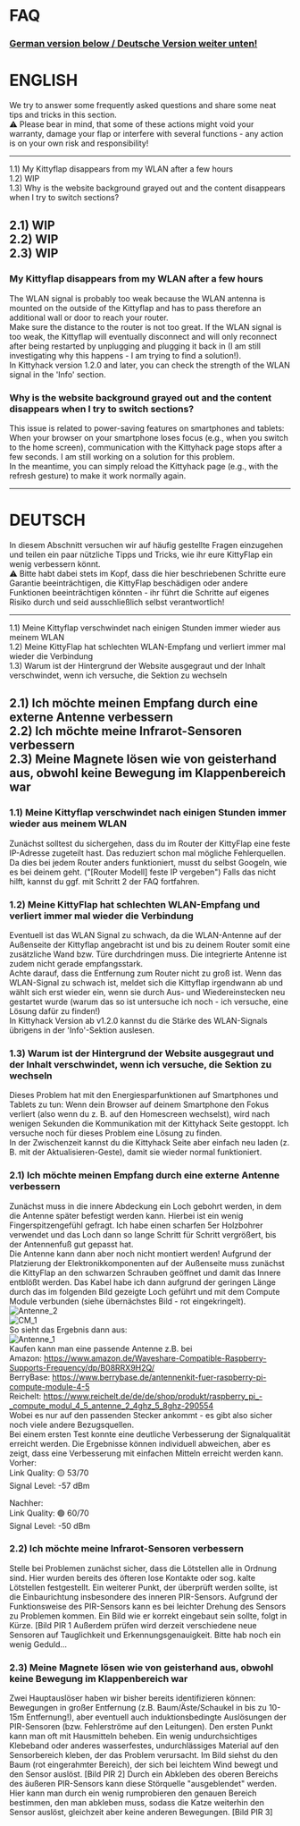 # FAQ  
  
### [German version below / Deutsche Version weiter unten!](#deutsch)  
  
# ENGLISH  

We try to answer some frequently asked questions and share some neat tips and tricks in this section.  
⚠️ Please bear in mind, that some of these actions might void your warranty, damage your flap or interfere with several functions - any action is on your own risk and responsibility!  
  
---  
1.1) My Kittyflap disappears from my WLAN after a few hours  
1.2) WIP  
1.3) Why is the website background grayed out and the content disappears when I try to switch sections?  
  
2.1) WIP  
2.2) WIP  
2.3) WIP  
---

### My Kittyflap disappears from my WLAN after a few hours
The WLAN signal is probably too weak because the WLAN antenna is mounted on the outside of the Kittyflap and has to pass therefore an additional wall or door to reach your router.  
Make sure the distance to the router is not too great. If the WLAN signal is too weak, the Kittyflap will eventually disconnect and will only reconnect after being restarted by 
unplugging and plugging it back in (I am still investigating why this happens - I am trying to find a solution!).  
In Kittyhack version 1.2.0 and later, you can check the strength of the WLAN signal in the 'Info' section.

### Why is the website background grayed out and the content disappears when I try to switch sections?
This issue is related to power-saving features on smartphones and tablets: When your browser on your smartphone loses focus (e.g., when you switch to the home screen), communication 
with the Kittyhack page stops after a few seconds. I am still working on a solution for this problem.  
In the meantime, you can simply reload the Kittyhack page (e.g., with the refresh gesture) to make it work normally again.  
  
---  
  
  
# DEUTSCH  
  
In diesem Abschnitt versuchen wir auf häufig gestellte Fragen einzugehen und teilen ein paar nützliche Tipps und Tricks, wie ihr eure KittyFlap ein wenig verbessern könnt.  
⚠️ Bitte habt dabei stets im Kopf, dass die hier beschriebenen Schritte eure Garantie beeinträchtigen, die KittyFlap beschädigen oder andere Funktionen beeinträchtigen könnten - ihr führt die Schritte auf eigenes Risiko durch und seid ausschließlich selbst verantwortlich!  
  
---  
1.1) Meine Kittyflap verschwindet nach einigen Stunden immer wieder aus meinem WLAN  
1.2) Meine KittyFlap hat schlechten WLAN-Empfang und verliert immer mal wieder die Verbindung  
1.3) Warum ist der Hintergrund der Website ausgegraut und der Inhalt verschwindet, wenn ich versuche, die Sektion zu wechseln  
  
2.1) Ich möchte meinen Empfang durch eine externe Antenne verbessern  
2.2) Ich möchte meine Infrarot-Sensoren verbessern  
2.3) Meine Magnete lösen wie von geisterhand aus, obwohl keine Bewegung im Klappenbereich war  
---

### 1.1) Meine Kittyflap verschwindet nach einigen Stunden immer wieder aus meinem WLAN
Zunächst solltest du sichergehen, dass du im Router der KittyFlap eine feste IP-Adresse zugeteilt hast. Das reduziert schon mal mögliche Fehlerquellen. Da dies bei jedem Router anders funktioniert, musst du selbst Googeln, wie es bei deinem geht. ("[Router Modell] feste IP vergeben")
Falls das nicht hilft, kannst du ggf. mit Schritt 2 der FAQ fortfahren.

### 1.2) Meine KittyFlap hat schlechten WLAN-Empfang und verliert immer mal wieder die Verbindung
Eventuell ist das WLAN Signal zu schwach, da die WLAN-Antenne auf der Außenseite der Kittyflap angebracht ist und bis zu deinem Router somit eine zusätzliche Wand bzw. Türe durchdringen muss. Die integrierte Antenne ist zudem nicht gerade empfangsstark.  
Achte darauf, dass die Entfernung zum Router nicht zu groß ist. Wenn das WLAN-Signal zu schwach ist, meldet sich die Kittyflap irgendwann ab und wählt sich erst wieder ein,
wenn sie durch Aus- und Wiedereinstecken neu gestartet wurde (warum das so ist untersuche ich noch - ich versuche, eine Lösung dafür zu finden!)  
In Kittyhack Version ab v1.2.0 kannst du die Stärke des WLAN-Signals übrigens in der 'Info'-Sektion auslesen. 

### 1.3) Warum ist der Hintergrund der Website ausgegraut und der Inhalt verschwindet, wenn ich versuche, die Sektion zu wechseln
Dieses Problem hat mit den Energiesparfunktionen auf Smartphones und Tablets zu tun: Wenn dein Browser auf deinem Smartphone den Fokus verliert (also wenn du z. B. auf den Homescreen wechselst), 
wird nach wenigen Sekunden die Kommunikation mit der Kittyhack Seite gestoppt. Ich versuche noch für dieses Problem eine Lösung zu finden.  
In der Zwischenzeit kannst du die Kittyhack Seite aber einfach neu laden (z. B. mit der Aktualisieren-Geste), damit sie wieder normal funktioniert.


### 2.1) Ich möchte meinen Empfang durch eine externe Antenne verbessern
Zunächst muss in die innere Abdeckung ein Loch gebohrt werden, in dem die Antenne später befestigt werden kann. Hierbei ist ein wenig Fingerspitzengefühl gefragt. Ich habe einen scharfen 5er Holzbohrer verwendet und das Loch dann so lange Schritt für Schritt vergrößert, bis der Antennenfuß gut gepasst hat.  
Die Antenne kann dann aber noch nicht montiert werden! Aufgrund der Platzierung der Elektronikkomponenten auf der Außenseite muss zunächst die KittyFlap an den schwarzen Schrauben geöffnet und damit das Innere entblößt werden. Das Kabel habe ich dann aufgrund der geringen Länge durch das im folgenden Bild gezeigte Loch geführt und mit dem Compute Module verbunden (siehe übernächstes Bild - rot eingekringelt).
![Antenne_2](https://github.com/user-attachments/assets/c90730e2-0d1e-431f-8a7a-c49c0e6227b2)  
![CM_1](https://github.com/user-attachments/assets/d2fd90ea-f3ab-4172-be9f-d0e48170f19d)  
So sieht das Ergebnis dann aus:  
![Antenne_1](https://github.com/user-attachments/assets/625ffa7f-3806-42d2-8092-06c24c2eda41)  
Kaufen kann man eine passende Antenne z.B. bei  
Amazon: https://www.amazon.de/Waveshare-Compatible-Raspberry-Supports-Frequency/dp/B08RRX9H2Q/  
BerryBase: https://www.berrybase.de/antennenkit-fuer-raspberry-pi-compute-module-4-5  
Reichelt: https://www.reichelt.de/de/de/shop/produkt/raspberry_pi_-_compute_modul_4_5_antenne_2_4ghz_5_8ghz-290554  
Wobei es nur auf den passenden Stecker ankommt - es gibt also sicher noch viele andere Bezugsquellen.  
Bei einem ersten Test konnte eine deutliche Verbesserung der Signalqualität erreicht werden. Die Ergebnisse können individuell abweichen, aber es zeigt, dass eine Verbesserung mit einfachen Mitteln erreicht werden kann.  
Vorher:  
Link Quality: 🟡 53/70  
Signal Level: -57 dBm  
  
Nachher:  
Link Quality: 🟢 60/70  
Signal Level: -50 dBm  
  
### 2.2) Ich möchte meine Infrarot-Sensoren verbessern
Stelle bei Problemen zunächst sicher, dass die Lötstellen alle in Ordnung sind. Hier wurden bereits des öfteren lose Kontakte oder sog. kalte Lötstellen festgestellt.
Ein weiterer Punkt, der überprüft werden sollte, ist die Einbaurichtung insbesondere des inneren PIR-Sensors. Aufgrund der Funktionsweise des PIR-Sensors kann es bei leichter Drehung des Sensors zu Problemen kommen. Ein Bild wie er korrekt eingebaut sein sollte, folgt in Kürze.
[Bild PIR 1
Außerdem prüfen wird derzeit verschiedene neue Sensoren auf Tauglichkeit und Erkennungsgenauigkeit. Bitte hab noch ein wenig Geduld...

### 2.3) Meine Magnete lösen wie von geisterhand aus, obwohl keine Bewegung im Klappenbereich war
Zwei Hauptauslöser haben wir bisher bereits identifizieren können: Bewegungen in großer Entfernung (z.B. Baum/Äste/Schaukel in bis zu 10-15m Entfernung!), aber eventuell auch induktionsbedingte Auslösungen der PIR-Sensoren (bzw. Fehlerströme auf den Leitungen).
Den ersten Punkt kann man oft mit Hausmitteln beheben. Ein wenig undurchsichtiges Klebeband oder anderes wasserfestes, undurchlässiges Material auf den Sensorbereich kleben, der das Problem verursacht. Im Bild siehst du den Baum (rot eingerahmter Bereich), der sich bei leichtem Wind bewegt und den Sensor auslöst.
[Bild PIR 2]
Durch ein Abkleben des oberen Bereichs des äußeren PIR-Sensors kann diese Störquelle "ausgeblendet" werden. Hier kann man durch ein wenig rumprobieren den genauen Bereich bestimmen, den man abkleben muss, sodass die Katze weiterhin den Sensor auslöst, gleichzeit aber keine anderen Bewegungen.
[Bild PIR 3]
